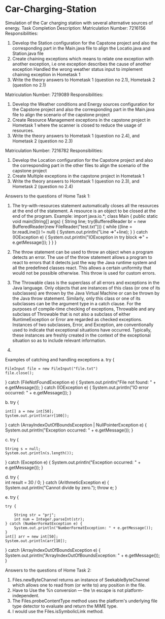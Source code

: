 # Car-Charging-Station
Simulation of the Car charging station with several alternative sources of energy. 
Task Completion Description:
Matriculation Number: 7216156
Responsibilities:
1. Develop the Station configuration for the Capstone project and also the corresponding part in the Main.java file to align the Locatio.java and Station.java file
2. Create chaining exceptions which means to relate one exception with another exception, i.e one exception describes the cause of another exception
   Handled the wrong weather status input to implement chaining exception in Hometask 1
3. Write the theory answers to Hometask 1 (question no 2.1), Hometask 2 (question no 2.1)


Matriculation Number: 7219089
Responsibilities: 
1. Develop the Weather conditions and Energy sources configuration for the Capstone project and also the corresponding part in the Main.java file to align the scenario of the capstone project
2. Create Resource Management exceptions in the capstone project in Hometask 1 where the scanner is closed to reduce the usage of resources.
3. Write the theory answers to Hometask 1 (question no 2.4), and Hometask 2 (question no 2.3)


Matriculation Number: 7216782
Responsibilities: 
1. Develop the Location configuration for the Capstone project and also the corresponding part in the other files to align the scenario of the capstone project
2. Create Multiple exceptions in the capstone project in Hometask 1 
3. Write the theory answers to Hometask 1 (question no 2.3), and Hometask 2 (question no 2.4)






Answers to the questions of Home Task 1:

1. The try-with-resources statement automatically closes all the resources at the end of the statement.
A resource is an object to be closed at the end of the program.
Example: 
import java.io.*;
class Main {
  public static void main(String[] args) {
    String line;
    try(BufferedReader br = new BufferedReader(new FileReader("test.txt"))) {
      while ((line = br.readLine()) != null) {
        System.out.println("Line =>"+line);
      }
    } catch (IOException e) {
      System.out.println("IOException in try block =>" + e.getMessage());
    }
  }
}


2. The throw statement can be used to throw an object when a program detects an error. The use of the throw statement allows a program to react to errors that it detects just the way the Java runtime system and all the predefined classes react. This allows a certain uniformity that would not be possible otherwise. This throw is used for custom errors.

3. The Throwable class is the superclass of all errors and exceptions in the Java language. Only objects that are instances of this class (or one of its subclasses) are thrown by the Java Virtual Machine or can be thrown by the Java throw statement. Similarly, only this class or one of its subclasses can be the argument type in a catch clause. For the purposes of compile-time checking of exceptions, Throwable and any subclass of Throwable that is not also a subclass of either RuntimeException or Error are regarded as checked exceptions.
Instances of two subclasses, Error, and Exception, are conventionally used to indicate that exceptional situations have occurred. Typically, these instances are freshly created in the context of the exceptional situation so as to include relevant information.

4.
  Examples of catching and handling exceptions
  a.
  try {
    
    FileInput file = new FileInput("file.txt")
    file.close();
} catch (FileNotFoundException e) {
    System.out.println("File not found: " + e.getMessage());
} catch (IOException e) {
    System.out.println("IO error occurred: " + e.getMessage());
}

b.
try {
    
    int[] a = new int[50];
    System.out.println(arr[100]);
} catch (ArrayIndexOutOfBoundsException | NullPointerException e) {
    System.out.println("Exception occurred: " + e.getMessage());
}

c. 
try {
    
    String s = null;
    System.out.println(s.length()); 
} catch (Exception e) {
    System.out.println("Exception occurred: " + e.getMessage());
}

d.
try {   
    int result = 30 / 0; 
} catch (ArithmeticException e) {
    System.out.println("Cannot divide by zero.");
    throw e; 
}

e.
try {
   
    try {
        
        String str = "prj";
        int num = Integer.parseInt(str); 
    } catch (NumberFormatException e) {
        System.out.println("NumberFormatException: " + e.getMessage());
    }
    int[] arr = new int[50];
    System.out.println(arr[10]); 
} catch (ArrayIndexOutOfBoundsException e) {
    System.out.println("ArrayIndexOutOfBoundsException: " + e.getMessage());
}




Answers to the questions of Home Task 2:

1. Files.newByteChannel returns an instance of SeekableByteChannel which allows one to read from (or write to) any position in the file.
2. Have to Use the %n conversion — the \n escape is not platform-independent.
3. The Files.probeContentType method uses the platform's underlying file type detector to evaluate and return the MIME type.
4. I would use the Files.isSymbolicLink method.
